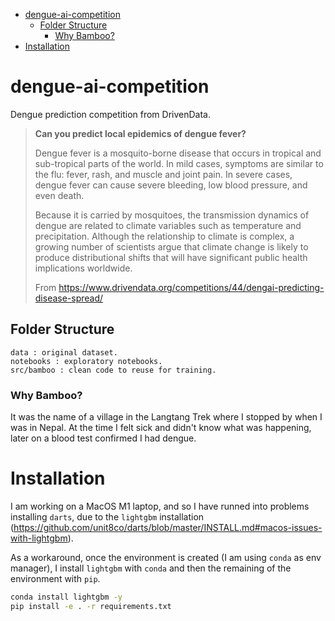 - [dengue-ai-competition](#dengue-ai-competition)
  - [Folder Structure](#folder-structure)
    - [Why Bamboo?](#why-bamboo)
- [Installation](#installation)

# dengue-ai-competition
Dengue prediction competition from DrivenData.

> **Can you predict local epidemics of dengue fever?**
> 
> Dengue fever is a mosquito-borne disease that occurs in tropical 
> and sub-tropical parts of the world. 
> In mild cases, symptoms are similar to the flu: 
> fever, rash, and muscle and joint pain. 
> In severe cases, dengue fever can cause severe bleeding, low blood pressure, and even death.
> 
> Because it is carried by mosquitoes, the transmission dynamics of dengue are related 
> to climate variables such as temperature and precipitation. 
> Although the relationship to climate is complex, 
> a growing number of scientists argue that climate change is likely 
> to produce distributional shifts that will have significant public health implications worldwide.
> 
> From https://www.drivendata.org/competitions/44/dengai-predicting-disease-spread/

## Folder Structure
```
data : original dataset.
notebooks : exploratory notebooks.
src/bamboo : clean code to reuse for training. 
```

### Why Bamboo?
It was the name of a village in the Langtang Trek where
I stopped by when I was in Nepal. 
At the time I felt sick and didn't know what was happening,
later on a blood test confirmed I had dengue.

# Installation

I am working on a MacOS M1 laptop, and so I have runned into problems installing `darts`,
due to the `lightgbm` installation 
(https://github.com/unit8co/darts/blob/master/INSTALL.md#macos-issues-with-lightgbm).

As a workaround, once the environment is created (I am using `conda` as env manager),
I install `lightgbm` with `conda` and then the remaining of the environment with `pip`.
```bash
conda install lightgbm -y
pip install -e . -r requirements.txt
```


